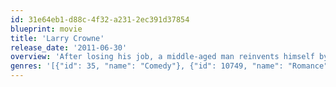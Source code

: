 ```yaml
---
id: 31e64eb1-d88c-4f32-a231-2ec391d37854
blueprint: movie
title: 'Larry Crowne'
release_date: '2011-06-30'
overview: 'After losing his job, a middle-aged man reinvents himself by going back to college.'
genres: '[{"id": 35, "name": "Comedy"}, {"id": 10749, "name": "Romance"}, {"id": 18, "name": "Drama"}]'
---
```

